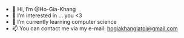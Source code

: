 - 👋 Hi, I’m @Ho-Gia-Khang
- 👀 I’m interested in ... you <3
- 🌱 I’m currently learning computer science
- 📫 You can contact me via my e-mail: hogiakhanglatoi@gmail.com

<!---
Ho-Gia-Khang/Ho-Gia-Khang is a ✨ special ✨ repository because its `README.md` (this file) appears on your GitHub profile.
You can click the Preview link to take a look at your changes.
--->
